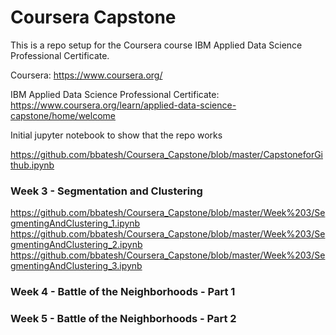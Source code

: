 # Coursera Capstone
This is a repo setup for the Coursera course IBM Applied Data Science Professional Certificate.

Coursera: https://www.coursera.org/

IBM Applied Data Science Professional Certificate: https://www.coursera.org/learn/applied-data-science-capstone/home/welcome

Initial jupyter notebook to show that the repo works

https://github.com/bbatesh/Coursera_Capstone/blob/master/CapstoneforGithub.ipynb

### Week 3 - Segmentation and Clustering

https://github.com/bbatesh/Coursera_Capstone/blob/master/Week%203/SegmentingAndClustering_1.ipynb
https://github.com/bbatesh/Coursera_Capstone/blob/master/Week%203/SegmentingAndClustering_2.ipynb
https://github.com/bbatesh/Coursera_Capstone/blob/master/Week%203/SegmentingAndClustering_3.ipynb

### Week 4 - Battle of the Neighborhoods - Part 1

### Week 5 - Battle of the Neighborhoods - Part 2
